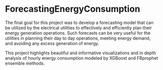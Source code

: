 # ForecastingEnergyConsumption

The final goal for this project was to develop a forecasting model that can be utilized by the electrical utilities to effectively and efficiently plan their energy generation operations. Such forecasts can be very useful for the utilities in planning their day to day operations, meeting energy demand, and avoiding any excess generation of energy.

This project highlights beautiful and informative visualizations and in depth analysis of hourly energy consumption modeled by XGBoost and FBprophet ensemble methods. 
